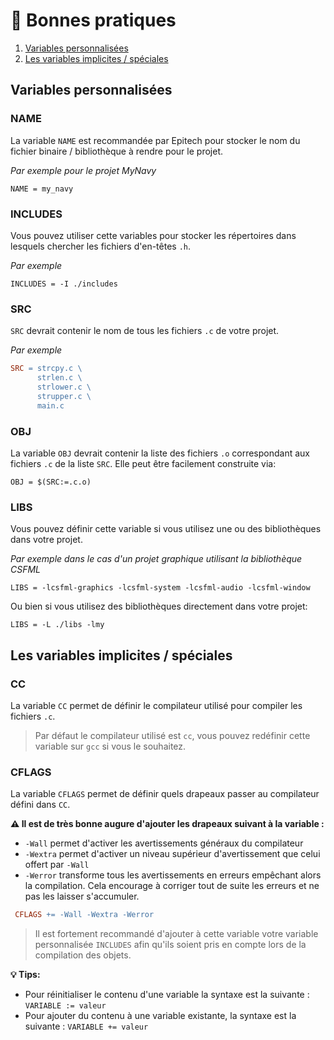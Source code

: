 # 🥳 Bonnes pratiques
1. [Variables personnalisées](#variables-personnalisées)
2. [Les variables implicites / spéciales](#les-variables-implicites--spéciales)

## Variables personnalisées

### NAME
La variable `NAME` est recommandée par Epitech pour stocker le nom du fichier binaire / bibliothèque à rendre pour le projet.

*Par exemple pour le projet MyNavy*
```
NAME = my_navy
```

### INCLUDES
Vous pouvez utiliser cette variables pour stocker les répertoires dans lesquels chercher les fichiers d'en-têtes `.h`. 

*Par exemple*
```
INCLUDES = -I ./includes
```

### SRC
`SRC` devrait contenir le nom de tous les fichiers `.c` de votre projet.

*Par exemple*
``` Makefile
SRC = strcpy.c \
	  strlen.c \
	  strlower.c \
	  strupper.c \
	  main.c
```


### OBJ
La variable `OBJ` devrait contenir la liste des fichiers `.o` correspondant aux fichiers `.c`  de la liste `SRC`. Elle peut être facilement construite via:
```
OBJ = $(SRC:=.c.o)
```
### LIBS 
Vous pouvez définir cette variable si vous utilisez une ou des bibliothèques dans votre projet.

*Par exemple dans le cas d'un projet graphique utilisant la bibliothèque CSFML*
```
LIBS = -lcsfml-graphics -lcsfml-system -lcsfml-audio -lcsfml-window
```

Ou bien si vous utilisez des bibliothèques directement dans votre projet:
```
LIBS = -L ./libs -lmy
```
## Les variables implicites / spéciales

### CC
La variable `CC` permet de définir le compilateur utilisé pour compiler les fichiers `.c`. 

> Par défaut le compilateur utilisé est `cc`, vous pouvez redéfinir cette variable sur `gcc` si vous le souhaitez.

### CFLAGS
La variable  `CFLAGS` permet de définir quels drapeaux passer au compilateur défini dans `CC`. 

**⚠️ Il est de très bonne augure d'ajouter les drapeaux suivant à la variable :**
- `-Wall` permet d'activer les avertissements généraux du compilateur
- `-Wextra` permet d'activer un niveau supérieur d'avertissement que celui offert par `-Wall`
- `-Werror` transforme tous les avertissements en erreurs empêchant alors la compilation. Cela encourage à corriger tout de suite les erreurs et ne pas les laisser s'accumuler.

``` Makefile
 CFLAGS += -Wall -Wextra -Werror
```

> Il est fortement recommandé d'ajouter à cette variable votre variable personnalisée `INCLUDES` afin qu'ils soient pris en compte lors de la compilation des objets.



**💡 Tips:**
* Pour réinitialiser le contenu d'une variable la syntaxe est la suivante : `VARIABLE := valeur`
* Pour ajouter du contenu à une variable existante, la syntaxe est la suivante : `VARIABLE += valeur`